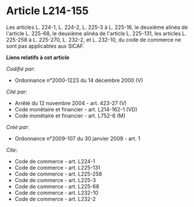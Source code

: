 # Article L214-155

Les articles L. 224-1, L. 224-2, L. 225-3 à L. 225-16, le deuxième alinéa de l'article L. 225-68, le deuxième alinéa de
l'article L. 225-131, les articles L. 225-258 à L. 225-270, L. 232-2, et L. 232-10, du code de commerce ne sont pas
applicables aux SICAF.

**Liens relatifs à cet article**

_Codifié par_:

  - Ordonnance n°2000-1223 du 14 décembre 2000 (V)

_Cité par_:

  - Arrêté du 12 novembre 2004 - art. 423-27 (V)
  - Code monétaire et financier - art. L214-162-1 (VD)
  - Code monétaire et financier - art. L752-6 (M)

_Créé par_:

  - Ordonnance n°2009-107 du 30 janvier 2009 - art. 1

_Cite_:

  - Code de commerce - art. L224-1
  - Code de commerce - art. L225-131
  - Code de commerce - art. L225-258
  - Code de commerce - art. L225-3
  - Code de commerce - art. L225-68
  - Code de commerce - art. L232-10
  - Code de commerce - art. L232-2

